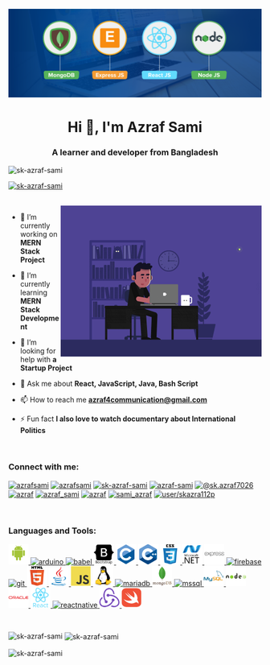 [![MasterHead](https://github.com/Sk-Azraf-Sami/Azraf-Sami/blob/main/mern-stack.png)](https://github.com/Sk-Azraf-Sami)
<h1 align="center">Hi 👋, I'm Azraf Sami</h1>
<h3 align="center">A learner and developer from Bangladesh</h3>
<p align="left"> <img src="https://komarev.com/ghpvc/?username=sk-azraf-sami&label=Profile%20views&color=0e75b6&style=flat" alt="sk-azraf-sami" /> </p>
<p align="left"> <a href="https://github.com/ryo-ma/github-profile-trophy"><img src="https://github-profile-trophy.vercel.app/?username=sk-azraf-sami" alt="sk-azraf-sami" /></a> </p>

<br> 

<img align="right" alt="coding" width="400" src="https://github.com/Sk-Azraf-Sami/Azraf-Sami/blob/main/test.gif">

- 🔭 I’m currently working on **MERN Stack Project**

- 🌱 I’m currently learning **MERN Stack Development**

- 🤝 I’m looking for help with **a Startup Project**

- 💬 Ask me about **React, JavaScript, Java, Bash Script**

- 📫 How to reach me **azraf4communication@gmail.com**

- ⚡ Fun fact **I also love to watch documentary about International Politics**

<!-- ### Blogs posts -->
<!-- BLOG-POST-LIST:START -->
<!-- BLOG-POST-LIST:END -->

<br> 

<h3 align="left">Connect with me:</h3>
<p align="left">
<a href="https://codepen.io/azrafsami" target="blank"><img align="center" src="https://raw.githubusercontent.com/rahuldkjain/github-profile-readme-generator/master/src/images/icons/Social/codepen.svg" alt="azrafsami" height="30" width="40" /></a>
<a href="https://bn.quora.com/profile/Azraf-Sami-1" target="blank"><img align="center" src="https://github.com/Sk-Azraf-Sami/Sk-Azraf-Sami/blob/main/Quora_Q_icon_2015.svg.png" alt="azrafsami" height="30" width="30" /></a>
<a href="https://linkedin.com/in/sk-azraf-sami" target="blank"><img align="center" src="https://raw.githubusercontent.com/rahuldkjain/github-profile-readme-generator/master/src/images/icons/Social/linked-in-alt.svg" alt="sk-azraf-sami" height="30" width="40" /></a>
<a href="https://stackoverflow.com/users/azraf-sami" target="blank"><img align="center" src="https://raw.githubusercontent.com/rahuldkjain/github-profile-readme-generator/master/src/images/icons/Social/stack-overflow.svg" alt="azraf-sami" height="30" width="40" /></a>
<a href="https://medium.com/@sk.azraf7026" target="blank"><img align="center" src="https://raw.githubusercontent.com/rahuldkjain/github-profile-readme-generator/master/src/images/icons/Social/medium.svg" alt="@sk.azraf7026" height="30" width="40" /></a>
<a href="https://www.codechef.com/users/azraf" target="blank"><img align="center" src="https://cdn.jsdelivr.net/npm/simple-icons@3.1.0/icons/codechef.svg" alt="azraf" height="30" width="40" /></a>
<a href="https://www.hackerrank.com/azraf_sami" target="blank"><img align="center" src="https://raw.githubusercontent.com/rahuldkjain/github-profile-readme-generator/master/src/images/icons/Social/hackerrank.svg" alt="azraf_sami" height="30" width="40" /></a>
<a href="https://codeforces.com/profile/azraf" target="blank"><img align="center" src="https://raw.githubusercontent.com/rahuldkjain/github-profile-readme-generator/master/src/images/icons/Social/codeforces.svg" alt="azraf" height="30" width="40" /></a>
<a href="https://www.leetcode.com/sami_azraf" target="blank"><img align="center" src="https://raw.githubusercontent.com/rahuldkjain/github-profile-readme-generator/master/src/images/icons/Social/leet-code.svg" alt="sami_azraf" height="30" width="40" /></a>
<a href="https://auth.geeksforgeeks.org/user/user/skazra112p" target="blank"><img align="center" src="https://raw.githubusercontent.com/rahuldkjain/github-profile-readme-generator/master/src/images/icons/Social/geeks-for-geeks.svg" alt="user/skazra112p" height="30" width="40" /></a>
</p>

<br>

<h3 align="left">Languages and Tools:</h3>
<p align="left"> <a href="https://developer.android.com" target="_blank" rel="noreferrer"> <img src="https://raw.githubusercontent.com/devicons/devicon/master/icons/android/android-original-wordmark.svg" alt="android" width="40" height="40"/> </a> <a href="https://www.arduino.cc/" target="_blank" rel="noreferrer"> <img src="https://cdn.worldvectorlogo.com/logos/arduino-1.svg" alt="arduino" width="40" height="40"/> </a> <a href="https://babeljs.io/" target="_blank" rel="noreferrer"> <img src="https://www.vectorlogo.zone/logos/babeljs/babeljs-icon.svg" alt="babel" width="40" height="40"/> </a> <a href="https://getbootstrap.com" target="_blank" rel="noreferrer"> <img src="https://raw.githubusercontent.com/devicons/devicon/master/icons/bootstrap/bootstrap-plain-wordmark.svg" alt="bootstrap" width="40" height="40"/> </a> <a href="https://www.cprogramming.com/" target="_blank" rel="noreferrer"> <img src="https://raw.githubusercontent.com/devicons/devicon/master/icons/c/c-original.svg" alt="c" width="40" height="40"/> </a> <a href="https://www.w3schools.com/cpp/" target="_blank" rel="noreferrer"> <img src="https://raw.githubusercontent.com/devicons/devicon/master/icons/cplusplus/cplusplus-original.svg" alt="cplusplus" width="40" height="40"/> </a> <a href="https://www.w3schools.com/css/" target="_blank" rel="noreferrer"> <img src="https://raw.githubusercontent.com/devicons/devicon/master/icons/css3/css3-original-wordmark.svg" alt="css3" width="40" height="40"/> </a> <a href="https://dotnet.microsoft.com/" target="_blank" rel="noreferrer"> <img src="https://raw.githubusercontent.com/devicons/devicon/master/icons/dot-net/dot-net-original-wordmark.svg" alt="dotnet" width="40" height="40"/> </a> <a href="https://expressjs.com" target="_blank" rel="noreferrer"> <img src="https://raw.githubusercontent.com/devicons/devicon/master/icons/express/express-original-wordmark.svg" alt="express" width="40" height="40"/> </a> <a href="https://firebase.google.com/" target="_blank" rel="noreferrer"> <img src="https://www.vectorlogo.zone/logos/firebase/firebase-icon.svg" alt="firebase" width="40" height="40"/> </a> <a href="https://git-scm.com/" target="_blank" rel="noreferrer"> <img src="https://www.vectorlogo.zone/logos/git-scm/git-scm-icon.svg" alt="git" width="40" height="40"/> </a> <a href="https://www.w3.org/html/" target="_blank" rel="noreferrer"> <img src="https://raw.githubusercontent.com/devicons/devicon/master/icons/html5/html5-original-wordmark.svg" alt="html5" width="40" height="40"/> </a> <a href="https://www.java.com" target="_blank" rel="noreferrer"> <img src="https://raw.githubusercontent.com/devicons/devicon/master/icons/java/java-original.svg" alt="java" width="40" height="40"/> </a> <a href="https://developer.mozilla.org/en-US/docs/Web/JavaScript" target="_blank" rel="noreferrer"> <img src="https://raw.githubusercontent.com/devicons/devicon/master/icons/javascript/javascript-original.svg" alt="javascript" width="40" height="40"/> </a> <a href="https://www.linux.org/" target="_blank" rel="noreferrer"> <img src="https://raw.githubusercontent.com/devicons/devicon/master/icons/linux/linux-original.svg" alt="linux" width="40" height="40"/> </a> <a href="https://mariadb.org/" target="_blank" rel="noreferrer"> <img src="https://www.vectorlogo.zone/logos/mariadb/mariadb-icon.svg" alt="mariadb" width="40" height="40"/> </a> <a href="https://www.mongodb.com/" target="_blank" rel="noreferrer"> <img src="https://raw.githubusercontent.com/devicons/devicon/master/icons/mongodb/mongodb-original-wordmark.svg" alt="mongodb" width="40" height="40"/> </a> <a href="https://www.microsoft.com/en-us/sql-server" target="_blank" rel="noreferrer"> <img src="https://www.svgrepo.com/show/303229/microsoft-sql-server-logo.svg" alt="mssql" width="40" height="40"/> </a> <a href="https://www.mysql.com/" target="_blank" rel="noreferrer"> <img src="https://raw.githubusercontent.com/devicons/devicon/master/icons/mysql/mysql-original-wordmark.svg" alt="mysql" width="40" height="40"/> </a> <a href="https://nodejs.org" target="_blank" rel="noreferrer"> <img src="https://raw.githubusercontent.com/devicons/devicon/master/icons/nodejs/nodejs-original-wordmark.svg" alt="nodejs" width="40" height="40"/> </a> <a href="https://www.oracle.com/" target="_blank" rel="noreferrer"> <img src="https://raw.githubusercontent.com/devicons/devicon/master/icons/oracle/oracle-original.svg" alt="oracle" width="40" height="40"/> </a> <a href="https://reactjs.org/" target="_blank" rel="noreferrer"> <img src="https://raw.githubusercontent.com/devicons/devicon/master/icons/react/react-original-wordmark.svg" alt="react" width="40" height="40"/> </a> <a href="https://reactnative.dev/" target="_blank" rel="noreferrer"> <img src="https://reactnative.dev/img/header_logo.svg" alt="reactnative" width="40" height="40"/> </a> <a href="https://redux.js.org" target="_blank" rel="noreferrer"> <img src="https://raw.githubusercontent.com/devicons/devicon/master/icons/redux/redux-original.svg" alt="redux" width="40" height="40"/> </a> <a href="https://developer.apple.com/swift/" target="_blank" rel="noreferrer"> <img src="https://raw.githubusercontent.com/devicons/devicon/master/icons/swift/swift-original.svg" alt="swift" width="40" height="40"/> </a> </p>

<br>

<p><img align="left" src="https://github-readme-stats.vercel.app/api/top-langs?username=sk-azraf-sami&show_icons=true&locale=en&layout=compact" alt="sk-azraf-sami" /></p>

<p>&nbsp;<img align="center" src="https://github-readme-stats.vercel.app/api?username=sk-azraf-sami&show_icons=true&locale=en" alt="sk-azraf-sami" /></p>

<p><img align="center" src="https://github-readme-streak-stats.herokuapp.com/?user=sk-azraf-sami&" alt="sk-azraf-sami" /></p>
